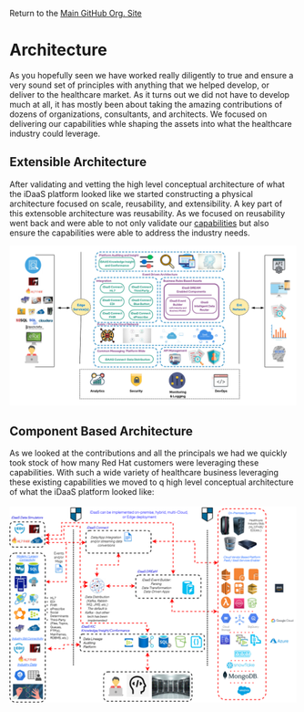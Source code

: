 Return to the <a href="https://github.com/Project-Herophilus" target="_blank">Main GitHub Org. Site</a>

# Architecture
As you hopefully seen we have worked really diligently to true and ensure a very sound set of principles with anything 
that we helped develop, or deliver to the healthcare market. As it turns out we did not have to develop much at all, 
it has mostly been about taking the amazing contributions of dozens of organizations, consultants, and architects. 
We focused on delivering our capabilities whle shaping the assets into what the healthcare industry could leverage. 

## Extensible Architecture
After validating and vetting the high level conceptual architecture of what the iDaaS platform looked like we
started constructing a physical architecture focused on scale, reusability, and extensibility. A key part of
this extensoble architecture was reusability. As we focused on reusability went back and were able to not only
validate our <a href="https://github.com/Project-Herophilus/Project-Herophilus-Assets/blob/main/Platform-Content/Design/Capabilities.md" target="_blank">capabilities</a> but also ensure the capabilities were
able to address the industry needs.

![iDaas Extensible Architecture](../../images/iDaaS-Platform/iDAAS-DataFlow.png)

## Component Based Architecture
As we looked at the contributions and all the principals we had we quickly took stock of how many Red Hat customers
were leveraging these capabilities. With such a wide variety of healthcare business leveraging these existing
capabilities we moved to q high level conceptual architecture of what the iDaaS platform looked like:
<br/><br/>
![iDaaS Conceptual Architecture](../../images/iDaaS-Platform/Implementations-CloudAgnostic_v6.png)
